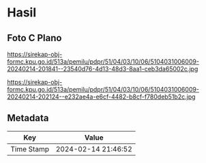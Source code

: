 # Hasil

## Foto C Plano

https://sirekap-obj-formc.kpu.go.id/513a/pemilu/pdpr/51/04/03/10/06/5104031006009-20240214-201841--23540d76-4d13-48d3-8aa1-ceb3da65002c.jpg

https://sirekap-obj-formc.kpu.go.id/513a/pemilu/pdpr/51/04/03/10/06/5104031006009-20240214-202124--e232ae4a-e6cf-4482-b8cf-f780deb51b2c.jpg


## Metadata

| Key        | Value               |
| ---------- | ------------------- |
| Time Stamp | 2024-02-14 21:46:52 |



